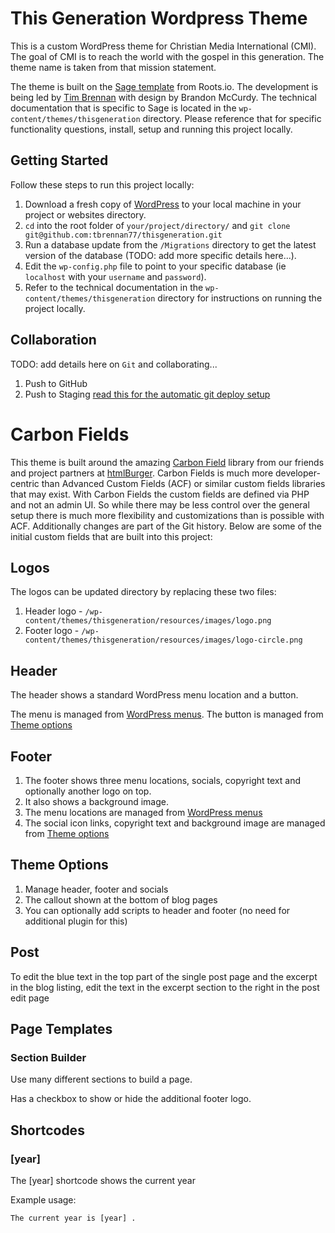 # This Generation Wordpress Theme

This is a custom WordPress theme for Christian Media International (CMI). The goal of CMI is to reach the world with the gospel in this generation. The theme name is taken from that mission statement.

The theme is built on the [Sage template](https://roots.io/sage) from Roots.io. The development is being led by [Tim Brennan](https://github.com/tbrennan77) with design by Brandon McCurdy. The technical documentation that is specific to Sage is located in the `wp-content/themes/thisgeneration` directory. Please reference that for specific functionality questions, install, setup and running this project locally.

## Getting Started 

Follow these steps to run this project locally:

1. Download a fresh copy of [WordPress](https://wordpress.org/download/) to your local machine in your project or websites directory. 
2. `cd` into the root folder of `your/project/directory/` and `git clone git@github.com:tbrennan77/thisgeneration.git`
3. Run a database update from the `/Migrations` directory to get the latest version of the database (TODO: add more specific details here...).
4. Edit the `wp-config.php` file to point to your specific database (ie `localhost` with your `username` and `password`).
5. Refer to the technical documentation in the `wp-content/themes/thisgeneration` directory for instructions on running the project locally.

## Collaboration

TODO: add details here on `Git` and collaborating...

1. Push to GitHub
2. Push to Staging [read this for the automatic git deploy setup](https://anchor.host/automatic-git-deploy-with-kinsta-via-ssh/)

# Carbon Fields

This theme is built around the amazing [Carbon Field](https://carbonfields.net/) library from our friends and project partners at [htmlBurger](https://htmlburger.com/). Carbon Fields is much more developer-centric than Advanced Custom Fields (ACF) or similar custom fields libraries that may exist. With Carbon Fields the custom fields are defined via PHP and not an admin UI. So while there may be less control over the general setup there is much more flexibility and customizations than is possible with ACF. Additionally changes are part of the Git history. Below are some of the initial custom fields that are built into this project:

## Logos

The logos can be updated directory by replacing these two files:
1. Header logo - `/wp-content/themes/thisgeneration/resources/images/logo.png`
2. Footer logo - `/wp-content/themes/thisgeneration/resources/images/logo-circle.png`

## Header

The header shows a standard WordPress menu location and a button.

The menu is managed from [WordPress menus](nav-menus.php). The button is managed from [Theme options](admin.php?page=crbn-theme-options.php)

## Footer

1. The footer shows three menu locations, socials, copyright text and optionally another logo on top.
2. It also shows a background image.
3. The menu locations are managed from [WordPress menus](nav-menus.php)
4. The social icon links, copyright text and background image are managed from [Theme options](admin.php?page=crbn-theme-options.php)

## Theme Options

1. Manage header, footer and socials
2. The callout shown at the bottom of blog pages
3. You can optionally add scripts to header and footer (no need for additional plugin for this)

## Post

To edit the blue text in the top part of the single post page and the excerpt in the blog listing, edit the text in the excerpt section to the right in the post edit page

## Page Templates

### Section Builder

Use many different sections to build a page.

Has a checkbox to show or hide the additional footer logo.

## Shortcodes

### [year]

The [year] shortcode shows the current year

Example usage:

	The current year is [year] .
